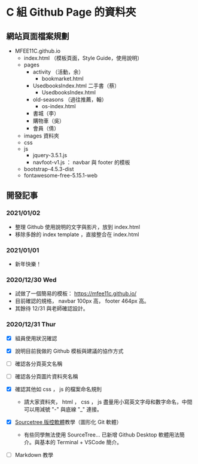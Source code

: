 # C 組 Github Page 的資料夾

## 網站頁面檔案規劃

- MFEE11C.github.io
  - index.html （模板頁面，Style Guide，使用說明）
  - pages
    - activity （活動，余）
      - bookmarket.html
    - UsedbooksIndex.html 二手書（蔡）
      - UsedbooksIndex.html
    - old-seasons （過往推薦，翰）
      - os-index.html
    - 書城（李）
    - 購物車（吳）
    - 會員（倩）
  - images 資料夾
  - css
  - js
    - jquery-3.5.1.js
    - navfoot-v1.js ： navbar 與 footer 的模板
  - bootstrap-4.5.3-dist
  - fontawesome-free-5.15.1-web

## 開發記事

### 2021/01/02

- 整理 Github 使用說明的文字與影片，放到 index.html
- 移除多餘的 index template ，直接整合在 index.html

### 2021/01/01

- 新年快樂！

### 2020/12/30 Wed

- 試做了一個簡易的模板： https://mfee11c.github.io/
- 目前確認的規格， navbar 100px 高， footer 464px 高。
- 其餘待 12/31 與老師確認設計。

### 2020/12/31 Thur

- [x] 組員使用狀況確認
- [x] 說明目前我做的 Github 模板與建議的協作方式
- [ ] 確認各分頁英文名稱
- [ ] 確認各分頁圖片資料夾名稱
- [x] 確認其他如 css ， js 的檔案命名規則

  - 請大家資料夾， html ， css ， js 盡量用小寫英文字母和數字命名，中間可以用減號 "-" 與底線 "\_" 連接。

- [x] [Sourcetree 版控軟體](https://www.sourcetreeapp.com/)教學（圖形化 Git 軟體）
  - 有些同學無法使用 SourceTree... 已新增 Github Desktop 軟體用法簡介。與基本的 Terminal + VSCode 簡介。
- [ ] Markdown 教學
